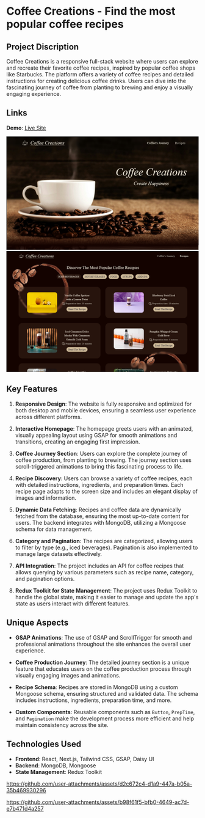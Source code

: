 # Coffee Creations - Find the most popular coffee recipes

## Project Discription
Coffee Creations is a responsive full-stack website where users can explore and recreate their favorite coffee recipes, inspired by popular coffee shops like Starbucks. The platform offers a variety of coffee recipes and detailed instructions for creating delicious coffee drinks. Users can dive into the fascinating journey of coffee from planting to brewing and enjoy a visually engaging experience.

## Links
**Demo**: [Live Site](https://coffee-creations.vercel.app/)

![Homepage](public/Media/Home%20page.png)
![Recipe Page](public/Media/Recipes%20page.png)

## Key Features

1. **Responsive Design**: The website is fully responsive and optimized for both desktop and mobile devices, ensuring a seamless user experience across different platforms.

2. **Interactive Homepage**: The homepage greets users with an animated, visually appealing layout using GSAP for smooth animations and transitions, creating an engaging first impression.

3. **Coffee Journey Section**: Users can explore the complete journey of coffee production, from planting to brewing. The journey section uses scroll-triggered animations to bring this fascinating process to life.

4. **Recipe Discovery**: Users can browse a variety of coffee recipes, each with detailed instructions, ingredients, and preparation times. Each recipe page adapts to the screen size and includes an elegant display of images and information.

5. **Dynamic Data Fetching**: Recipes and coffee data are dynamically fetched from the database, ensuring the most up-to-date content for users. The backend integrates with MongoDB, utilizing a Mongoose schema for data management.

6. **Category and Pagination**: The recipes are categorized, allowing users to filter by type (e.g., iced beverages). Pagination is also implemented to manage large datasets effectively.

7. **API Integration**: The project includes an API for coffee recipes that allows querying by various parameters such as recipe name, category, and pagination options.

8. **Redux Toolkit for State Management**: The project uses Redux Toolkit to handle the global state, making it easier to manage and update the app's state as users interact with different features.

## Unique Aspects

- **GSAP Animations**: The use of GSAP and ScrollTrigger for smooth and professional animations throughout the site enhances the overall user experience.
  
- **Coffee Production Journey**: The detailed journey section is a unique feature that educates users on the coffee production process through visually engaging images and animations.

- **Recipe Schema**: Recipes are stored in MongoDB using a custom Mongoose schema, ensuring structured and validated data. The schema includes instructions, ingredients, preparation time, and more.

- **Custom Components**: Reusable components such as `Button`, `PrepTime`, and `Pagination` make the development process more efficient and help maintain consistency across the site.

## Technologies Used

- **Frontend**: React, Next.js, Tailwind CSS, GSAP, Daisy UI
- **Backend**: MongoDB, Mongoose
- **State Management**: Redux Toolkit


https://github.com/user-attachments/assets/d2c672c4-d1a9-447a-b05a-35b469930296


https://github.com/user-attachments/assets/b98f61f5-bfb0-4649-ac7d-e7b471d4a257



